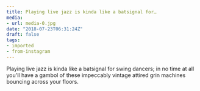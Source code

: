 ```yaml
---
title: Playing live jazz is kinda like a batsignal for…
media:
- url: media-0.jpg
date: "2018-07-23T06:31:24Z"
draft: false
tags:
- imported
- from-instagram
---
```

Playing live jazz is kinda like a batsignal for swing dancers; in no time at all you'll have a gambol of these impeccably vintage attired grin machines bouncing across your floors.
